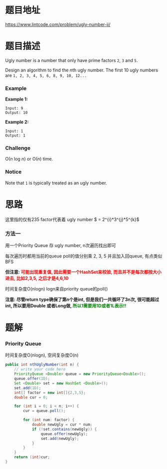 # 题目地址

https://www.lintcode.com/problem/ugly-number-ii/



# 题目描述

Ugly number is a number that only have prime factors `2`, `3` and `5`.

Design an algorithm to find the *n*th ugly number. The first 10 ugly numbers are `1, 2, 3, 4, 5, 6, 8, 9, 10, 12...`

### Example

**Example 1:**

```
Input: 9
Output: 10
```

**Example 2:**

```
Input: 1
Output: 1
```

### Challenge

O(*n* log *n*) or O(*n*) time.

### Notice

Note that `1` is typically treated as an ugly number.



# 思路

这里指的仅有235 factor代表着 ugly number $  = 2^{i}*3^{j}*5^{k}$

### 方法一

用一个Priority Queue 存 ugly number, n次遍历找出即可

每次遍历时都用当前的queue poll的值分别乘 2, 3, 5 并且加入回queue, 有点类似BFS

**但注意: <font color = red>可能出现重复值, 因此需要一个HashSet来校验, 而且并不是每次都按大小进去, 比如2,3,5, 之后才是4,6,10</font>**

时间复杂度O(nlogn) logn来自priority queue的poll()

**注意: 尽管return type确保了第n个是int, 但是我们一共循环了3n次, 很可能超过int, 所以要用Double 或者Long做, <font color = green>所以1需要用1D或者1L表示!!</font>**



# 题解

### Priority Queue

时间复杂度O(nlogn), 空间复杂度O(n)

```java
public int nthUglyNumber(int n) {
    // write your code here
    PriorityQueue <Double> queue = new PriorityQueue<Double>();
    queue.offer(1D);
    Set <Double> set = new HashSet <Double>();
    set.add(1D);
    int[] factor = new int[]{2,3,5};
    double cur = 0;

    for (int i = 0; i < n; i++) {
        cur = queue.poll();

        for (int num: factor) {
            double newUgly = cur * num;
            if (!set.contains(newUgly)) {
                queue.offer(newUgly);
                set.add(newUgly);
            }
        }
    }
    return (int)cur;
}
```

